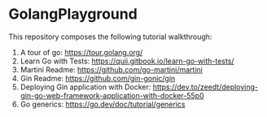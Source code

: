 # GolangPlayground
This repository composes the following tutorial walkthrough:
1. A tour of go: https://tour.golang.org/
2. Learn Go with Tests: https://quii.gitbook.io/learn-go-with-tests/
3. Martini Readme: https://github.com/go-martini/martini
4. Gin Readme: https://github.com/gin-gonic/gin
5. Deploying Gin application with Docker: https://dev.to/zeedt/deploying-gin-go-web-framework-application-with-docker-55p0
6. Go generics: https://go.dev/doc/tutorial/generics
